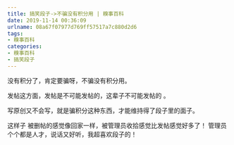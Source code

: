 ```yaml
---
title: 搞笑段子->不骗没有积分用 | 糗事百科
date: 2019-11-14 00:36:09
urlname: 08a67f07977d769ff57517a7c880d2d6
tags: 
- 糗事百科
categories:
- 糗事百科
- 搞笑段子
---
```

没有积分了，肯定要骗呀，不骗没有积分用。

发帖这方面，发帖是不可能发帖的，这辈子不可能发帖的 。

写原创又不会写，就是骗积分这种东西，才能维持得了段子里的面子。

这样子 被删帖的感觉像回家一样，被管理员收拾感觉比发帖感觉好多了！ 管理员个个都是人才，说话又好听，我超喜欢段子的！


